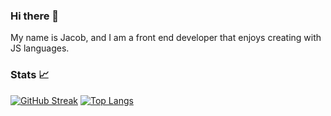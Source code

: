 ### Hi there 👋
My name is Jacob, and I am a front end developer that enjoys creating with JS languages.

### Stats 📈
[![GitHub Streak](https://streak-stats.demolab.com/?user=jakovid&theme=highcontrast)](https://git.io/streak-stats)
[![Top Langs](https://github-readme-stats.vercel.app/api/top-langs/?username=jakovid&theme=highcontrast)](https://github.com/jakovid/github-readme-stats)

<!--
**jakovid/jakovid** is a ✨ _special_ ✨ repository because its `README.md` (this file) appears on your GitHub profile.

Here are some ideas to get you started:

- 🔭 I’m currently working on ...
- 🌱 I’m currently learning ...
- 👯 I’m looking to collaborate on ...
- 🤔 I’m looking for help with ...
- 💬 Ask me about ...
- 📫 How to reach me: ...
- 😄 Pronouns: ...
- ⚡ Fun fact: ...
-->
